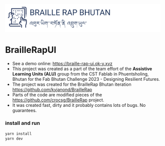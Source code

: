 ![BrailleRap Bhutan](src/assets/images/braillerap-bhutan.png)
# BrailleRapUI
- See a demo online: https://braille-rap-ui.ok-y.xyz
- This project was created as a part of the team effort of the **Assistive Learning Units (ALU)** group from the CST Fablab in Phuentsholing, Bhutan for the Fab Bhutan Challenge 2023 - Designing Resilient Futures. 
- The project was created for the BrailleRap Bhutan iteration https://github.com/kyjanond/BrailleRap
- Parts of the code are modified pieces of the https://github.com/crocsg/BrailleRap project.
- It was created fast, dirty and it probably contains lots of bugs. No guarantees.

### install and run
```
yarn install
yarn dev
```
